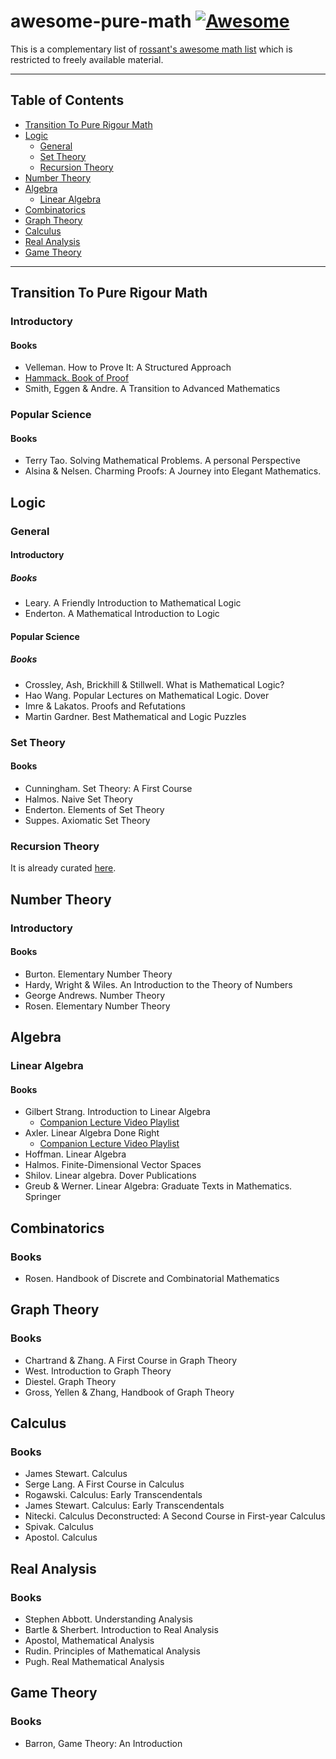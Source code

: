 # awesome-pure-math [![Awesome](https://awesome.re/badge-flat.svg)](https://awesome.re)
This is a complementary list of [rossant's awesome math list](https://github.com/rossant/awesome-math) which is restricted to freely available material.
___

## Table of Contents
- [Transition To Pure Rigour Math](#transition-to-pure-rigour-math)
- [Logic](#logic)
  - [General](#general)
  - [Set Theory](#set-theory)
  - [Recursion Theory](#recursion-theory)
- [Number Theory](#number-theory)
- [Algebra](#algebra)
  - [Linear Algebra](#linear-algebra)
- [Combinatorics](#combinatorics)
- [Graph Theory](#graph-theory)
- [Calculus](#calculus)
- [Real Analysis](#real-analysis)
- [Game Theory](#game-theory)

___

## Transition To Pure Rigour Math
### Introductory
#### Books
- Velleman. How to Prove It: A Structured Approach
- [Hammack. Book of Proof](https://www.people.vcu.edu/~rhammack/BookOfProof/)
- Smith, Eggen & Andre. A Transition to Advanced Mathematics

### Popular Science
#### Books
- Terry Tao. Solving Mathematical Problems. A personal Perspective
- Alsina & Nelsen. Charming Proofs: A Journey into Elegant Mathematics.



## Logic
### General
#### Introductory
##### Books
- Leary. A Friendly Introduction to Mathematical Logic
- Enderton. A Mathematical Introduction to Logic

#### Popular Science
##### Books
- Crossley, Ash, Brickhill & Stillwell. What is Mathematical Logic?
- Hao Wang. Popular Lectures on Mathematical Logic. Dover
- Imre & Lakatos. Proofs and Refutations
- Martin Gardner. Best Mathematical and Logic Puzzles


### Set Theory
#### Books
- Cunningham. Set Theory: A First Course
- Halmos. Naive Set Theory
- Enderton. Elements of Set Theory
- Suppes. Axiomatic Set Theory

### Recursion Theory
It is already curated [here](https://github.com/mostafatouny/awesome-theoretical-computer-science/blob/main/README.md#computability-theory).



## Number Theory
### Introductory
#### Books
- Burton. Elementary Number Theory
- Hardy, Wright & Wiles. An Introduction to the Theory of Numbers
- George Andrews. Number Theory
- Rosen. Elementary Number Theory



## Algebra
### Linear Algebra
#### Books
- Gilbert Strang. Introduction to Linear Algebra
  - [Companion Lecture Video Playlist](https://ocw.mit.edu/courses/mathematics/18-06-linear-algebra-spring-2010/video-lectures/)
- Axler. Linear Algebra Done Right
  - [Companion Lecture Video Playlist](https://www.youtube.com/playlist?list=PLGAnmvB9m7zOBVCZBUUmSinFV0wEir2Vw)
- Hoffman. Linear Algebra
- Halmos. Finite-Dimensional Vector Spaces
- Shilov. Linear algebra. Dover Publications
- Greub & Werner. Linear Algebra: Graduate Texts in Mathematics. Springer



## Combinatorics
### Books
- Rosen. Handbook of Discrete and Combinatorial Mathematics



## Graph Theory
### Books
- Chartrand & Zhang. A First Course in Graph Theory
- West. Introduction to Graph Theory
- Diestel. Graph Theory
- Gross, Yellen & Zhang, Handbook of Graph Theory



## Calculus
### Books
- James Stewart. Calculus
- Serge Lang. A First Course in Calculus
- Rogawski. Calculus: Early Transcendentals
- James Stewart. Calculus: Early Transcendentals
- Nitecki. Calculus Deconstructed: A Second Course in First-year Calculus
- Spivak. Calculus
- Apostol. Calculus



## Real Analysis
### Books
- Stephen Abbott. Understanding Analysis
- Bartle & Sherbert. Introduction to Real Analysis
- Apostol, Mathematical Analysis
- Rudin. Principles of Mathematical Analysis
- Pugh. Real Mathematical Analysis



## Game Theory
### Books
- Barron, Game Theory: An Introduction
